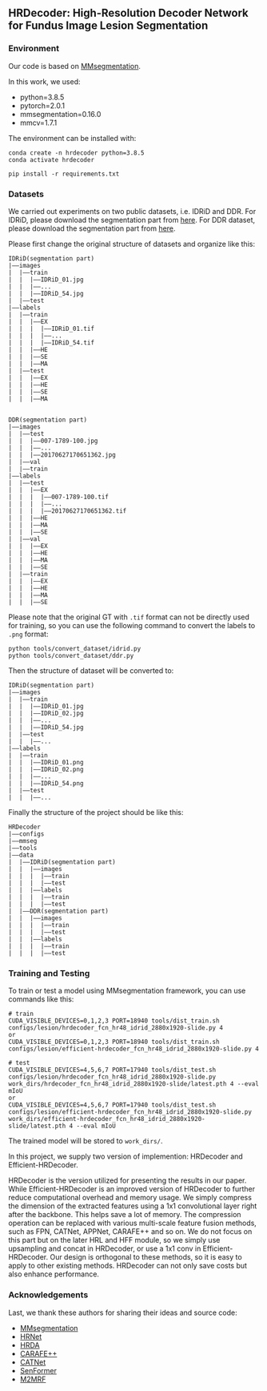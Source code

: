 ## HRDecoder: High-Resolution Decoder Network for Fundus Image Lesion Segmentation

### Environment
Our code is based on [MMsegmentation](https://github.com/open-mmlab/mmsegmentation).

In this work, we used:
- python=3.8.5
- pytorch=2.0.1
- mmsegmentation=0.16.0
- mmcv=1.7.1

The environment can be installed with:
```
conda create -n hrdecoder python=3.8.5
conda activate hrdecoder

pip install -r requirements.txt
```

### Datasets
We carried out experiments on two public datasets, i.e. IDRiD and DDR. For IDRiD, please download the segmentation part from [here](https://ieee-dataport.s3.amazonaws.com/open/3754/A.%20Segmentation.zip?response-content-disposition=attachment%3B%20filename%3D%22A.%20Segmentation.zip%22&X-Amz-Algorithm=AWS4-HMAC-SHA256&X-Amz-Credential=AKIAJOHYI4KJCE6Q7MIQ%2F20240315%2Fus-east-1%2Fs3%2Faws4_request&X-Amz-Date=20240315T053048Z&X-Amz-SignedHeaders=Host&X-Amz-Expires=86400&X-Amz-Signature=de00f49e9a770569b25982825c74f0b74a69e40fb965de881a8efca993f5b71f). For DDR dataset, please download the segmentation part from [here](https://drive.google.com/drive/folders/1z6tSFmxW_aNayUqVxx6h6bY4kwGzUTEC).

Please first change the original structure of datasets and organize like this:
```
IDRiD(segmentation part)
|——images
|  |——train
|  |  |——IDRiD_01.jpg
|  |  |——...
|  |  |——IDRiD_54.jpg
|  |——test
|——labels
|  |——train
|  |  |——EX
|  |  |	 |——IDRiD_01.tif
|  |  |	 |——...
|  |  |  |——IDRiD_54.tif
|  |  |——HE
|  |  |——SE
|  |  |——MA
|  |——test
|  |  |——EX
|  |  |——HE
|  |  |——SE
|  |  |——MA


DDR(segmentation part)
|——images
|  |——test
|  |  |——007-1789-100.jpg
|  |  |——...
|  |  |——20170627170651362.jpg
|  |——val
|  |——train
|——labels
|  |——test
|  |  |——EX
|  |  |  |——007-1789-100.tif
|  |  |  |——...
|  |  |  |——20170627170651362.tif
|  |  |——HE
|  |  |——MA
|  |  |——SE
|  |——val
|  |  |——EX
|  |  |——HE
|  |  |——MA
|  |  |——SE
|  |——train
|  |  |——EX
|  |  |——HE
|  |  |——MA
|  |  |——SE
```

Please note that the original GT with `.tif` format can not be directly used for training, so you can use the following command to convert the labels to `.png` format:
```
python tools/convert_dataset/idrid.py
python tools/convert_dataset/ddr.py
```
Then the structure of dataset will be converted to:
```
IDRiD(segmentation part)
|——images
|  |——train
|  |  |——IDRiD_01.jpg
|  |  |——IDRiD_02.jpg
|  |  |——...
|  |  |——IDRiD_54.jpg
|  |——test
|  |  |——...
|——labels
|  |——train
|  |  |——IDRiD_01.png
|  |  |——IDRiD_02.png
|  |  |——...
|  |  |——IDRiD_54.png
|  |——test
|  |  |——...
```

Finally the structure of the project should be like this:
```
HRDecoder
|——configs
|——mmseg
|——tools
|——data
|  |——IDRiD(segmentation part)
|  |  |——images
|  |  |  |——train
|  |  |  |——test
|  |  |——labels
|  |  |  |——train
|  |  |  |——test
|  |——DDR(segmentation part)
|  |  |——images
|  |  |  |——train
|  |  |  |——test
|  |  |——labels
|  |  |  |——train
|  |  |  |——test
```

### Training and Testing

To train or test a model using MMsegmentation framework, you can use commands like this:
```
# train
CUDA_VISIBLE_DEVICES=0,1,2,3 PORT=18940 tools/dist_train.sh configs/lesion/hrdecoder_fcn_hr48_idrid_2880x1920-slide.py 4
or
CUDA_VISIBLE_DEVICES=0,1,2,3 PORT=18940 tools/dist_train.sh configs/lesion/efficient-hrdecoder_fcn_hr48_idrid_2880x1920-slide.py 4

# test
CUDA_VISIBLE_DEVICES=4,5,6,7 PORT=17940 tools/dist_test.sh configs/lesion/hrdecoder_fcn_hr48_idrid_2880x1920-slide.py work_dirs/hrdecoder_fcn_hr48_idrid_2880x1920-slide/latest.pth 4 --eval mIoU
or
CUDA_VISIBLE_DEVICES=4,5,6,7 PORT=17940 tools/dist_test.sh configs/lesion/efficient-hrdecoder_fcn_hr48_idrid_2880x1920-slide.py work_dirs/efficient-hrdecoder_fcn_hr48_idrid_2880x1920-slide/latest.pth 4 --eval mIoU
```

The trained model will be stored to `work_dirs/`.

In this project, we supply two version of implemention: HRDecoder and Efficient-HRDecoder.

HRDecoder is the version utilized for presenting the results in our paper. While Efficient-HRDecoder is an improved version of HRDecoder to further reduce computational overhead and memory usage. We simply compress the dimension of the extracted features using a 1x1 convolutional layer right after the backbone. This helps save a lot of memory. The compression operation can be replaced with various multi-scale feature fusion methods, such as FPN, CATNet, APPNet, CARAFE++ and so on. We do not focus on this part but on the later HRL and HFF module, so we simply use upsampling and concat in HRDecoder, or use a 1x1 conv in Efficient-HRDecoder. Our design is orthogonal to these methods, so it is easy to apply to other existing methods. HRDecoder can not only save costs but also enhance performance.


### Acknowledgements
Last, we thank these authors for sharing their ideas and source code:
- [MMsegmentation](https://github.com/open-mmlab/mmsegmentation)
- [HRNet](https://github.com/HRNet)
- [HRDA](https://github.com/lhoyer/HRDA)
- [CARAFE++](https://github.com/myownskyW7/CARAFE)
- [CATNet](https://github.com/yeliudev/CATNet)
- [SenFormer](https://github.com/WalBouss/SenFormer)
- [M2MRF](https://github.com/haotianll/M2MRF)

